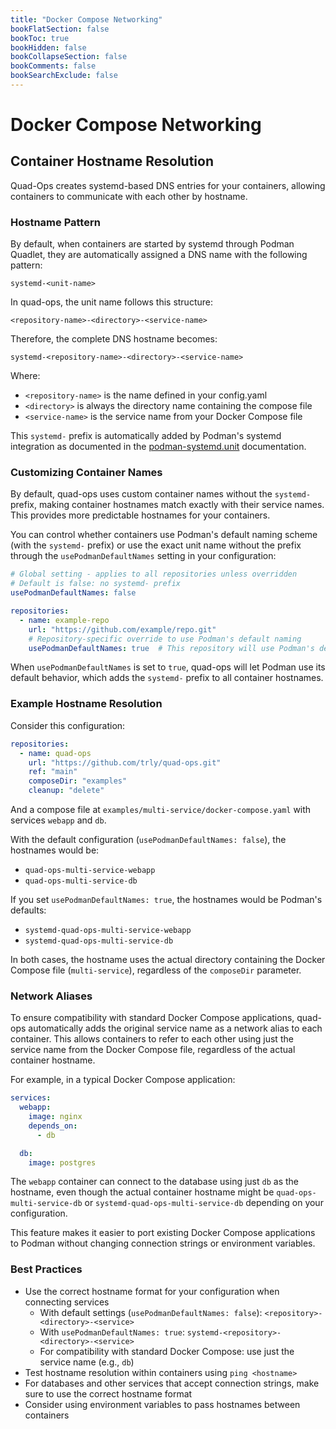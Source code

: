 ```yaml
---
title: "Docker Compose Networking"
bookFlatSection: false
bookToc: true
bookHidden: false
bookCollapseSection: false
bookComments: false
bookSearchExclude: false
---
```


# Docker Compose Networking

## Container Hostname Resolution

Quad-Ops creates systemd-based DNS entries for your containers, allowing containers to communicate with each other by hostname.

### Hostname Pattern

By default, when containers are started by systemd through Podman Quadlet, they are automatically assigned a DNS name with the following pattern:

```
systemd-<unit-name>
```

In quad-ops, the unit name follows this structure:
```
<repository-name>-<directory>-<service-name>
```

Therefore, the complete DNS hostname becomes:
```
systemd-<repository-name>-<directory>-<service-name>
```

Where:
- `<repository-name>` is the name defined in your config.yaml
- `<directory>` is always the directory name containing the compose file
- `<service-name>` is the service name from your Docker Compose file

This `systemd-` prefix is automatically added by Podman's systemd integration as documented in the [podman-systemd.unit](https://docs.podman.io/en/latest/markdown/podman-systemd.unit.5.html) documentation.

### Customizing Container Names

By default, quad-ops uses custom container names without the `systemd-` prefix, making container hostnames match exactly with their service names. This provides more predictable hostnames for your containers.

You can control whether containers use Podman's default naming scheme (with the `systemd-` prefix) or use the exact unit name without the prefix through the `usePodmanDefaultNames` setting in your configuration:

```yaml
# Global setting - applies to all repositories unless overridden
# Default is false: no systemd- prefix
usePodmanDefaultNames: false

repositories:
  - name: example-repo
    url: "https://github.com/example/repo.git"
    # Repository-specific override to use Podman's default naming
    usePodmanDefaultNames: true  # This repository will use Podman's default naming with systemd- prefix
```

When `usePodmanDefaultNames` is set to `true`, quad-ops will let Podman use its default behavior, which adds the `systemd-` prefix to all container hostnames.

### Example Hostname Resolution

Consider this configuration:

```yaml
repositories:
  - name: quad-ops
    url: "https://github.com/trly/quad-ops.git"
    ref: "main"
    composeDir: "examples"
    cleanup: "delete"
```

And a compose file at `examples/multi-service/docker-compose.yaml` with services `webapp` and `db`.

With the default configuration (`usePodmanDefaultNames: false`), the hostnames would be:
- `quad-ops-multi-service-webapp`
- `quad-ops-multi-service-db`

If you set `usePodmanDefaultNames: true`, the hostnames would be Podman's defaults:
- `systemd-quad-ops-multi-service-webapp`
- `systemd-quad-ops-multi-service-db`

In both cases, the hostname uses the actual directory containing the Docker Compose file (`multi-service`), regardless of the `composeDir` parameter.

### Network Aliases

To ensure compatibility with standard Docker Compose applications, quad-ops automatically adds the original service name as a network alias to each container. This allows containers to refer to each other using just the service name from the Docker Compose file, regardless of the actual container hostname.

For example, in a typical Docker Compose application:

```yaml
services:
  webapp:
    image: nginx
    depends_on:
      - db

  db:
    image: postgres
```

The `webapp` container can connect to the database using just `db` as the hostname, even though the actual container hostname might be `quad-ops-multi-service-db` or `systemd-quad-ops-multi-service-db` depending on your configuration.

This feature makes it easier to port existing Docker Compose applications to Podman without changing connection strings or environment variables.

### Best Practices

- Use the correct hostname format for your configuration when connecting services
  - With default settings (`usePodmanDefaultNames: false`): `<repository>-<directory>-<service>`
  - With `usePodmanDefaultNames: true`: `systemd-<repository>-<directory>-<service>`
  - For compatibility with standard Docker Compose: use just the service name (e.g., `db`)
- Test hostname resolution within containers using `ping <hostname>`
- For databases and other services that accept connection strings, make sure to use the correct hostname format
- Consider using environment variables to pass hostnames between containers
